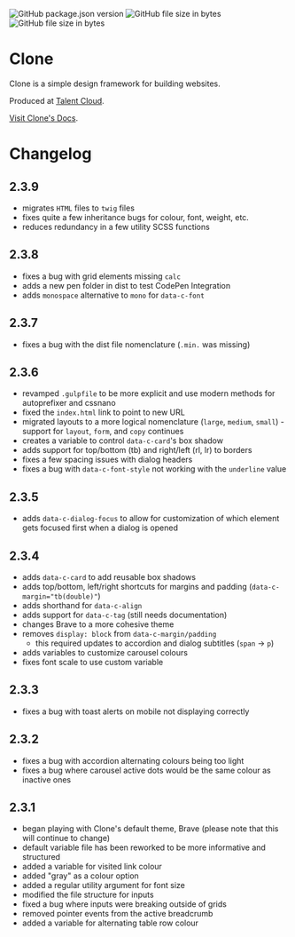 ![GitHub package.json version](https://img.shields.io/github/package-json/v/joshdrink/clone-framework.svg)
![GitHub file size in bytes](https://img.shields.io/github/size/joshdrink/clone-framework/dist/css/gzip/clone.min.css.gz.svg?label=CSS%20%28minified%2C%20gzipped%29)
![GitHub file size in bytes](https://img.shields.io/github/size/joshdrink/clone-framework/dist/js/gzip/clone.min.js.gz.svg?label=JS%20%28minified%2C%20gzipped%29)

# Clone

Clone is a simple design framework for building websites.

Produced at [Talent Cloud](https://talent.canada.ca/).

[Visit Clone's Docs](http://designwithclone.ca/).

# Changelog

## 2.3.9
- migrates `HTML` files to `twig` files
- fixes quite a few inheritance bugs for colour, font, weight, etc.
- reduces redundancy in a few utility SCSS functions

## 2.3.8
- fixes a bug with grid elements missing `calc`
- adds a new pen folder in dist to test CodePen Integration
- adds `monospace` alternative to `mono` for `data-c-font`

## 2.3.7
- fixes a bug with the dist file nomenclature (`.min.` was missing)

## 2.3.6
- revamped `.gulpfile` to be more explicit and use modern methods for autoprefixer and cssnano
- fixed the `index.html` link to point to new URL
- migrated layouts to a more logical nomenclature (`large`, `medium`, `small`) - support for `layout`, `form`, and `copy` continues
- creates a variable to control `data-c-card`'s box shadow
- adds support for top/bottom (tb) and right/left (rl, lr) to borders
- fixes a few spacing issues with dialog headers
- fixes a bug with `data-c-font-style` not working with the `underline` value

## 2.3.5
- adds `data-c-dialog-focus` to allow for customization of which element gets focused first when a dialog is opened

## 2.3.4
- adds `data-c-card` to add reusable box shadows
- adds top/bottom, left/right shortcuts for margins and padding (`data-c-margin="tb(double)"`)
- adds shorthand for `data-c-align`
- adds support for `data-c-tag` (still needs documentation)
- changes Brave to a more cohesive theme
- removes `display: block` from `data-c-margin/padding`
  - this required updates to accordion and dialog subtitles (`span` -> `p`)
- adds variables to customize carousel colours
- fixes font scale to use custom variable

## 2.3.3
- fixes a bug with toast alerts on mobile not displaying correctly

## 2.3.2
- fixes a bug with accordion alternating colours being too light
- fixes a bug where carousel active dots would be the same colour as inactive ones

## 2.3.1
- began playing with Clone's default theme, Brave (please note that this will continue to change)
- default variable file has been reworked to be more informative and structured
- added a variable for visited link colour
- added "gray" as a colour option
- added a regular utility argument for font size
- modified the file structure for inputs
- fixed a bug where inputs were breaking outside of grids
- removed pointer events from the active breadcrumb
- added a variable for alternating table row colour
